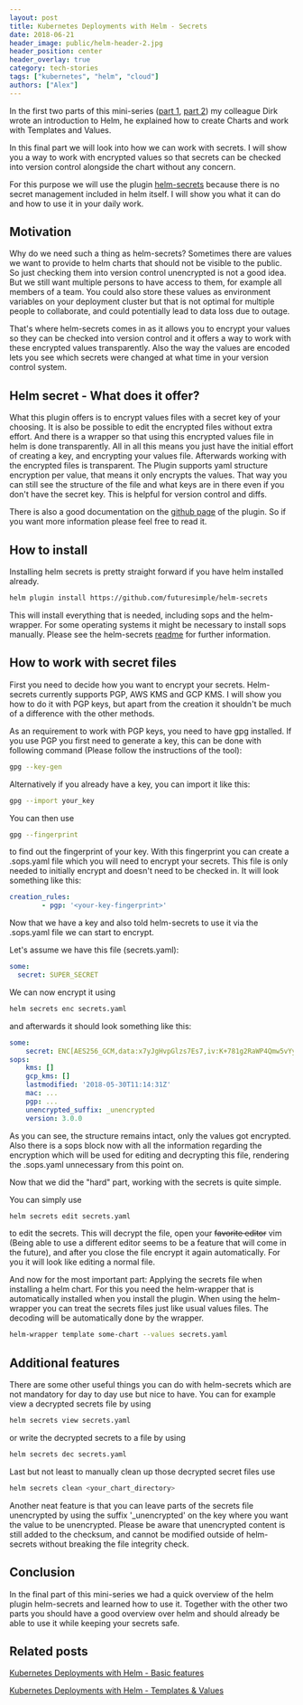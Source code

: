 ```yaml
---
layout: post
title: Kubernetes Deployments with Helm - Secrets
date: 2018-06-21
header_image: public/helm-header-2.jpg
header_position: center
header_overlay: true
category: tech-stories
tags: ["kubernetes", "helm", "cloud"]
authors: ["Alex"]
---
```


In the first two parts of this mini-series ([part 1](/blog/tech-stories/kubernetes-deployments-with-helm), [part 2](/blog/tech-stories/kubernetes-deployments-with-helm-templates)) my colleague Dirk wrote an introduction to Helm, he explained how to create Charts and work with Templates and Values.

In this final part we will look into how we can work with secrets. I will show you a way to work with encrypted values so that secrets can be checked into version control alongside the chart without any concern.

For this purpose we will use the plugin [helm-secrets](https://github.com/futuresimple/helm-secrets) because there is no secret management included in helm itself. I will show you what it can do and how to use it in your daily work.

## Motivation

Why do we need such a thing as helm-secrets? Sometimes there are values we want to provide to helm charts that should not be visible to the public. So just checking them into version control unencrypted is not a good idea. But we still want multiple persons to have access to them, for example all members of a team. You could also store these values as environment variables on your deployment cluster but that is not optimal for multiple people to collaborate, and could potentially lead to data loss due to outage.

That's where helm-secrets comes in as it allows you to encrypt your values so they can be checked into version control and it offers a way to work with these encrypted values transparently. Also the way the values are encoded lets you see which secrets were changed at what time in your version control system.

## Helm secret - What does it offer?

What this plugin offers is to encrypt values files with a secret key of your choosing. It is also be possible to edit the encrypted files without extra effort. And there is a wrapper so that using this encrypted values file in helm is done transparently. All in all this means you just have the initial effort of creating a key, and encrypting your values file. Afterwards working with the encrypted files is transparent.
The Plugin supports yaml structure encryption per value, that means it only encrypts the values. That way you can still see the structure of the file and what keys are in there even if you don't have the secret key. This is helpful for version control and diffs.

There is also a good documentation on the [github page](https://github.com/futuresimple/helm-secrets) of the plugin. So if you want more information please feel free to read it.

## How to install

Installing helm secrets is pretty straight forward if you have helm installed already.

```bash
helm plugin install https://github.com/futuresimple/helm-secrets
```

This will install everything that is needed, including sops and the helm-wrapper.
For some operating systems it might be necessary to install sops manually. Please see the helm-secrets [readme](https://github.com/futuresimple/helm-secrets) for further information.

## How to work with secret files

First you need to decide how you want to encrypt your secrets. Helm-secrets currently supports PGP, AWS KMS and GCP KMS.
I will show you how to do it with PGP keys, but apart from the creation it shouldn't be much of a difference with the other methods.

As an requirement to work with PGP keys, you need to have gpg installed. If you use PGP you first need to generate a key, this can be done with following command (Please follow the instructions of the tool):

```bash
gpg --key-gen
```

Alternatively if you already have a key, you can import it like this:

```bash
gpg --import your_key
```

You can then use

```bash
gpg --fingerprint
```

to find out the fingerprint of your key. With this fingerprint you can create a .sops.yaml file which you will need to encrypt your secrets. This file is only needed to initially encrypt and doesn't need to be checked in.
It will look something like this:

```yaml
creation_rules:
        - pgp: '<your-key-fingerprint>'
```

Now that we have a key and also told helm-secrets to use it via the .sops.yaml file we can start to encrypt.

Let's assume we have this file (secrets.yaml):

```yaml
some:
  secret: SUPER_SECRET
```

We can now encrypt it using

```bash
helm secrets enc secrets.yaml
```

and afterwards it should look something like this:

```yaml
some:
    secret: ENC[AES256_GCM,data:x7yJgHvpGlzs7Es7,iv:K+781g2RaWP4Qmw5vYywopx6TVbG60icU8amIXCr+ao=,tag:HqG+hnbeOsefSlBWElxT6Q==,type:str]
sops:
    kms: []
    gcp_kms: []
    lastmodified: '2018-05-30T11:14:31Z'
    mac: ...
    pgp: ...
    unencrypted_suffix: _unencrypted
    version: 3.0.0
```

As you can see, the structure remains intact, only the values got encrypted. Also there is a sops block now with all the information regarding the encryption which will be used for editing and decrypting this file, rendering the .sops.yaml unnecessary from this point on.

Now that we did the "hard" part, working with the secrets is quite simple.

You can simply use

```bash
helm secrets edit secrets.yaml
```

to edit the secrets. This will decrypt the file, open your <s>favorite editor</s> vim (Being able to use a different editor seems to be a feature that will come in the future), and after you close the file encrypt it again automatically. For you it will look like editing a normal file.

And now for the most important part: Applying the secrets file when installing a helm chart.
For this you need the helm-wrapper that is automatically installed when you install the plugin. When using the helm-wrapper you can treat the secrets files just like usual values files. The decoding will be automatically done by the wrapper.

```bash
helm-wrapper template some-chart --values secrets.yaml
```

## Additional features

There are some other useful things you can do with helm-secrets which are not mandatory for day to day use but nice to have. You can for example view a decrypted secrets file by using

```bash
helm secrets view secrets.yaml
```

or write the decrypted secrets to a file by using

```bash
helm secrets dec secrets.yaml
```

Last but not least to manually clean up those decrypted secret files use

```bash
helm secrets clean <your_chart_directory>
```

Another neat feature is that you can leave parts of the secrets file unencrypted by using the suffix '_unencrypted' on the key where you want the value to be unencrypted. Please be aware that unencrypted content is still added to the checksum, and cannot be modified outside of helm-secrets without breaking the file integrity check.

## Conclusion

In the final part of this mini-series we had a quick overview of the helm plugin helm-secrets and learned how to use it. Together with the other two parts you should have a good overview over helm and should already be able to use it while keeping your secrets safe.

## Related posts

[Kubernetes Deployments with Helm - Basic features](/blog/tech-stories/kubernetes-deployments-with-helm/)

[Kubernetes Deployments with Helm - Templates & Values](/blog/tech-stories/kubernetes-deployments-with-helm-templates)
